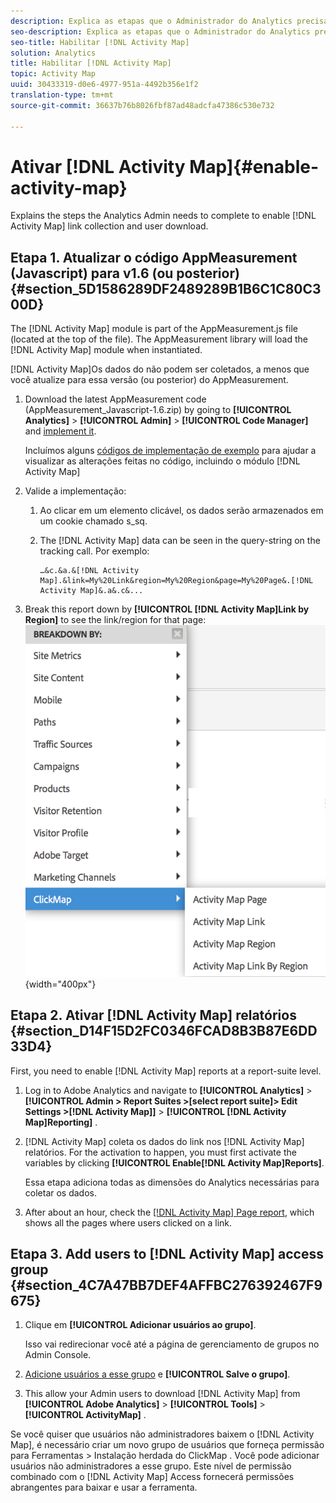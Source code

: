 ```yaml
---
description: Explica as etapas que o Administrador do Analytics precisa concluir para habilitar a coleta de links e o download do usuário do [!DNL Activity Map].
seo-description: Explica as etapas que o Administrador do Analytics precisa concluir para habilitar a coleta de links e o download do usuário do [!DNL Activity Map].
seo-title: Habilitar [!DNL Activity Map]
solution: Analytics
title: Habilitar [!DNL Activity Map]
topic: Activity Map
uuid: 30433319-d0e6-4977-951a-4492b356e1f2
translation-type: tm+mt
source-git-commit: 36637b76b8026fbf87ad48adcfa47386c530e732

---
```



# Ativar [!DNL Activity Map]{#enable-activity-map}

Explains the steps the Analytics Admin needs to complete to enable [!DNL Activity Map] link collection and user download.

## Etapa 1. Atualizar o código AppMeasurement (Javascript) para v1.6 (ou posterior) {#section_5D1586289DF2489289B1B6C1C80C300D}

The [!DNL Activity Map] module is part of the AppMeasurement.js file (located at the top of the file). The AppMeasurement library will load the [!DNL Activity Map] module when instantiated.

[!DNL Activity Map]Os dados do não podem ser coletados, a menos que você atualize para essa versão (ou posterior) do AppMeasurement.

1. Download the latest AppMeasurement code (AppMeasurement_Javascript-1.6.zip) by going to  **[!UICONTROL Analytics]** &gt; **[!UICONTROL Admin]** &gt; **[!UICONTROL Code Manager]** and [implement it](https://marketing.adobe.com/resources/help/en_US/sc/implement/js_implementation.html).

   Incluímos alguns [códigos de implementação de exemplo](../../../../analyze/activity-map/activitymap-getting-started/activitymap-getting-started-admins/activitymap-sample-implementation-code.md#concept_EC27DA8A62F5411EBED51284CB7E1734) para ajudar a visualizar as alterações feitas no código, incluindo o módulo [!DNL Activity Map]

1. Valide a implementação:

   1. Ao clicar em um elemento clicável, os dados serão armazenados em um cookie chamado s_sq.
   1. The [!DNL Activity Map] data can be seen in the query-string on the tracking call. Por exemplo:

      ```
      …&c.&a.&[!DNL Activity Map].&link=My%20Link&region=My%20Region&page=My%20Page&.[!DNL Activity Map]&.a&.c&...
      ```

1. Break this report down by **[!UICONTROL [!DNL Activity Map]Link by Region]** to see the link/region for that page:  ![](assets/am_breakdown.png){width="400px"}

## Etapa 2. Ativar [!DNL Activity Map] relatórios {#section_D14F15D2FC0346FCAD8B3B87E6DD33D4}

First, you need to enable [!DNL Activity Map] reports at a report-suite level.

1. Log in to Adobe Analytics and navigate to  **[!UICONTROL Analytics]** &gt; **[!UICONTROL Admin &gt; Report Suites &gt;[select report suite]&gt; Edit Settings &gt;[!DNL Activity Map]]** &gt; **[!UICONTROL [!DNL Activity Map]Reporting]** .
1. [!DNL Activity Map] coleta os dados do link nos [!DNL Activity Map] relatórios. For the activation to happen, you must first activate the variables by clicking **[!UICONTROL Enable[!DNL Activity Map]Reports]**.

   Essa etapa adiciona todas as dimensões do Analytics necessárias para coletar os dados.

1. After about an hour, check the [[!DNL Activity Map] Page report](/help/analyze/activity-map/activitymap-reporting-analytics.md), which shows all the pages where users clicked on a link.

## Etapa 3. Add users to [!DNL Activity Map] access group {#section_4C7A47BB7DEF4AFFBC276392467F9675}

1. Clique em **[!UICONTROL Adicionar usuários ao grupo]**.

   Isso vai redirecionar você até a página de gerenciamento de grupos no Admin Console.

1. [Adicione usuários a esse grupo](https://marketing.adobe.com/resources/help/en_US/reference/groups.html) e **[!UICONTROL Salve o grupo]**.

1. This allow your Admin users to download [!DNL Activity Map] from  **[!UICONTROL Adobe Analytics]** &gt; **[!UICONTROL Tools]** &gt; **[!UICONTROL ActivityMap]** .

<note>
  Se você quiser que usuários não administradores baixem o [!DNL Activity Map], é necessário criar um novo grupo de usuários que forneça permissão para <span class="uicontrol"> Ferramentas </span> &gt; Instalação <span class="uicontrol"> herdada do ClickMap </span>. Você pode adicionar usuários não administradores a esse grupo. Este nível de permissão combinado com o [!DNL Activity Map] Access fornecerá permissões abrangentes para baixar e usar a ferramenta. 
</note>
